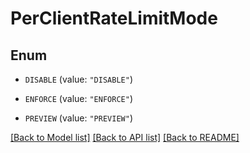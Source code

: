 # PerClientRateLimitMode

## Enum


* `DISABLE` (value: `"DISABLE"`)

* `ENFORCE` (value: `"ENFORCE"`)

* `PREVIEW` (value: `"PREVIEW"`)


[[Back to Model list]](../README.md#documentation-for-models) [[Back to API list]](../README.md#documentation-for-api-endpoints) [[Back to README]](../README.md)


